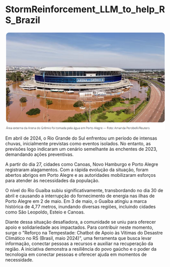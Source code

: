 # StormReinforcement_LLM_to_help_RS_Brazil

<p align="center">
  <img src="https://github.com/TalesCamaraML/LLM_to_help_RS_Brazil/blob/main/ArenaGremio.png?raw=true" alt="Descrição da imagem">
</p>


Em abril de 2024, o Rio Grande do Sul enfrentou um período de intensas chuvas, inicialmente previstas como eventos isolados. No entanto, as previsões logo indicaram um cenário semelhante às enchentes de 2023, demandando ações preventivas.

A partir do dia 27, cidades como Canoas, Novo Hamburgo e Porto Alegre registraram alagamentos. Com a rápida evolução da situação, foram abertos abrigos em Porto Alegre e as autoridades mobilizaram esforços para atender às necessidades da população.

O nível do Rio Guaíba subiu significativamente, transbordando no dia 30 de abril e causando a interrupção do fornecimento de energia nas ilhas de Porto Alegre em 2 de maio. Em 3 de maio, o Guaíba atingiu a marca histórica de 4,77 metros, inundando diversas regiões, incluindo cidades como São Leopoldo, Esteio e Canoas.

Diante dessa situação desafiadora, a comunidade se uniu para oferecer apoio e solidariedade aos impactados. Para contribuir neste momento, surge o "Reforço na Tempestade: Chatbot de Apoio às Vítimas do Desastre Climático no RS (Brasil, maio 2024)", uma ferramenta que busca levar informação, conectar pessoas a recursos e auxiliar na recuperação da região. A iniciativa demonstra a resiliência do povo gaúcho e o poder da tecnologia em conectar pessoas e oferecer ajuda em momentos de necessidade.
